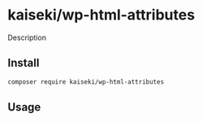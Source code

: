 # kaiseki/wp-html-attributes

Description

## Install

```bash
composer require kaiseki/wp-html-attributes
```

## Usage
